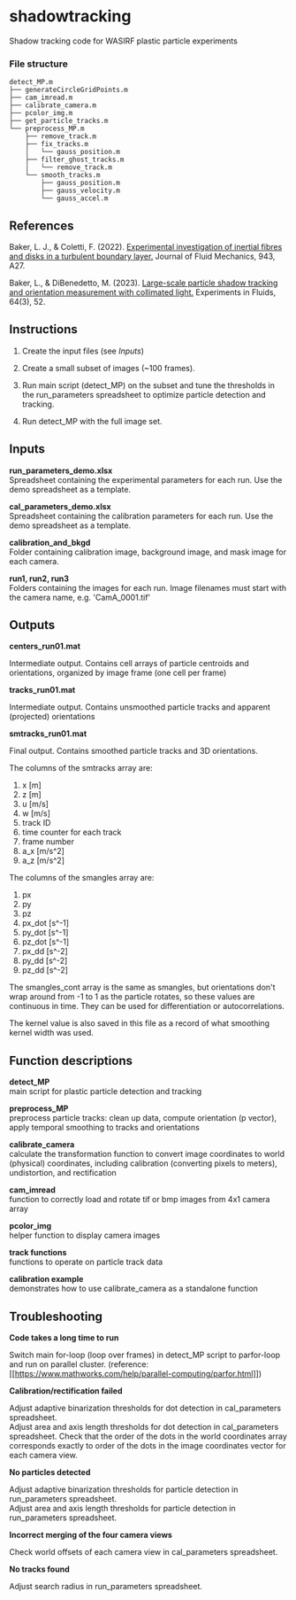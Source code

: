# shadowtracking

Shadow tracking code for WASIRF plastic particle experiments 

### File structure
```
detect_MP.m
├── generateCircleGridPoints.m
├── cam_imread.m
├── calibrate_camera.m
├── pcolor_img.m
├── get_particle_tracks.m
└── preprocess_MP.m
    ├── remove_track.m
    ├── fix_tracks.m
    │   └── gauss_position.m
    ├── filter_ghost_tracks.m
    │   └── remove_track.m
    └── smooth_tracks.m
        ├── gauss_position.m
        ├── gauss_velocity.m
        └── gauss_accel.m
```


## References

Baker, L. J., & Coletti, F. (2022). [Experimental investigation of inertial fibres and disks in a turbulent boundary layer.](https://doi.org/10.1017/jfm.2022.438) Journal of Fluid Mechanics, 943, A27.

Baker, L., & DiBenedetto, M. (2023). [Large-scale particle shadow tracking and orientation measurement with collimated light.](https://doi.org/10.1007/s00348-023-03578-y) Experiments in Fluids, 64(3), 52.


## Instructions

1. Create the input files (see *Inputs*)

2. Create a small subset of images (~100 frames). 

3. Run main script (detect_MP) on the subset and tune the thresholds in the run_parameters spreadsheet to optimize particle detection and tracking.

4. Run detect_MP with the full image set.


## Inputs

**run_parameters_demo.xlsx**  
Spreadsheet containing the experimental parameters for each run. Use the demo spreadsheet as a template.

**cal_parameters_demo.xlsx**  
Spreadsheet containing the calibration parameters for each run. Use the demo spreadsheet as a template.

**calibration_and_bkgd**  
Folder containing calibration image, background image, and mask image for each camera.

**run1, run2, run3**  
Folders containing the images for each run. Image filenames must start with the camera name, e.g. 'CamA_0001.tif'


## Outputs

**centers_run01.mat**

Intermediate output. Contains cell arrays of particle centroids and orientations, organized by image frame (one cell per frame)  

**tracks_run01.mat**

Intermediate output. Contains unsmoothed particle tracks and apparent (projected) orientations

**smtracks_run01.mat**

Final output. Contains smoothed particle tracks and 3D orientations. 

The columns of the smtracks array are:

1. x [m]  
2. z [m]  
3. u [m/s]  
4. w [m/s]  
5. track ID  
6. time counter for each track  
7. frame number  
8. a_x [m/s^2]  
9. a_z [m/s^2]  

The columns of the smangles array are:

1. px  
2. py  
3. pz  
4. px_dot [s^-1]  
5. py_dot [s^-1]  
6. pz_dot [s^-1]  
7. px_dd [s^-2]  
8. py_dd [s^-2]  
9. pz_dd [s^-2]

The smangles_cont array is the same as smangles, but orientations don't wrap around from -1 to 1 as the particle rotates, so these values are continuous in time. They can be used for differentiation or autocorrelations. 

The kernel value is also saved in this file as a record of what smoothing kernel width was used. 



## Function descriptions

**detect_MP**  
main script for plastic particle detection and tracking 

**preprocess_MP**  
preprocess particle tracks: clean up data, compute orientation (p vector), apply temporal smoothing to tracks and orientations

**calibrate_camera**  
calculate the transformation function to convert image coordinates to world (physical) coordinates, including calibration (converting pixels to meters), undistortion, and rectification

**cam_imread**  
function to correctly load and rotate tif or bmp images from 4x1 camera array

**pcolor_img**  
helper function to display camera images

**track functions**  
functions to operate on particle track data

**calibration example**  
demonstrates how to use calibrate_camera as a standalone function


## Troubleshooting

**Code takes a long time to run**
  
Switch main for-loop (loop over frames) in detect_MP script to parfor-loop and run on parallel cluster. (reference: [[https://www.mathworks.com/help/parallel-computing/parfor.html]])

**Calibration/rectification failed**

Adjust adaptive binarization thresholds for dot detection in cal_parameters spreadsheet.  
Adjust area and axis length thresholds for dot detection in cal_parameters spreadsheet. 
Check that the order of the dots in the world coordinates array corresponds exactly to order of the dots in the image coordinates vector for each camera view.   

**No particles detected** 
 
Adjust adaptive binarization thresholds for particle detection in run_parameters spreadsheet.  
Adjust area and axis length thresholds for particle detection in run_parameters spreadsheet.  

**Incorrect merging of the four camera views**

Check world offsets of each camera view in cal_parameters spreadsheet.

**No tracks found**

Adjust search radius in run_parameters spreadsheet.

